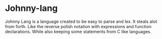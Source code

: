 # Johnny-lang
Johnny Lang is a language created to be easy to parse and lex. It steals alot from forth. Like the reverse polish notation with expressions and function declarations. While also keeping some statements from C like languages. 
